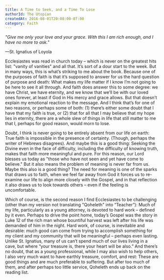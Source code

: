 ```yaml
---
title: A Time to Seek, and a Time To Lose
authorId: The Utopian
createdAt: 2016-08-01T20:08:00-07:00
category: Faith
---
```


*"Give me only your love and your grace. With this I am rich enough, and
I have no more to ask."*

—St. Ignatius of Loyola


Ecclesiastes was read in church today – which is never on the greatest
hits list: "vanity of vanities" and all that. It’s sort of a dour start
to the week. But in many ways, this is what’s striking to me about the
book. Because one of the purposes of faith is that it’s supposed to
answer for us the hard question of purpose and death: What makes my life
matter if I know I’m not going to be here to see it all through. And
faith does answer this to some degree: we have Christ, we have eternity,
and we know that we’ll be with our loved ones forever, at least if God
in His mercy and grace allows. But that doesn’t explain my emotional
reaction to the message. And I think that’s for one of two reasons, or
perhaps some of both: (1) there’s either some doubt that I have that my
faith is true, or (2) that for all that I may believe that my hope lies
in eternity, there are a whole slew of things in life that still matter
to me that I, perhaps for good reason, would morn to lose.

Doubt, I think is never going to be entirely absent from our life on
earth: True faith is impossible in the presence of certainty. (Though,
perhaps the writer of Hebrews disagrees). And maybe this is a good
thing: Seeking the Divine even in the face of difficulty, including the
difficulty of knowing truth, makes that faith more meaningful and pure.
For this reason, our Lord blesses us today as "those who have not seen
and yet have come to believe." But it also means the problem of meaning
is never far from us. Maybe this also is a good thing? The need for
meaning is one of the sparks that draws us to faith, when we feel far
away from God it forces us to re-examine our life to align more closely
with the Gospel, and in that reflection it also draws us to look towards
others – even if the feeling is uncomfortable.

Which of course, is the second reason I find Ecclesiastes to be
challenging (other than my version not translating "Qoheleth" into
“Teacher”): Much of my life, particularly as a young attorney, is
devoted to hard work – defined by it even. Perhaps to drive the point
home, today’s Gospel was the story in Luke 12 of the rich man whose
bountiful harvest was left after his life was demanded of him in the
night. Hard work, of course, is inevitable and desirable: much good can
come from trying to accomplish something for my client and my community
that will be meaningful – perhaps even lasting. Unlike St. Ignatius,
many of us can’t spend much of our lives living in a cave, but where
“your treasure is, there your heart will be also.” And there’s no doubt,
that as a young professional, while I may also wish to help others, I
also very much want to have earthly treasure, comfort, and rest: These
are good things and are much preferable to suffering. But after too much
of them, and after perhaps too little service, Qoheleth ends up back on
the reading list.
